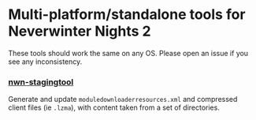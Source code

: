 # Multi-platform/standalone tools for Neverwinter Nights 2

These tools should work the same on any OS. Please open an issue if you see any inconsistency.

### [nwn-stagingtool](nwn-stagingtool/)

Generate and update `moduledownloaderresources.xml` and compressed client files
(ie `.lzma`), with content taken from a set of directories.